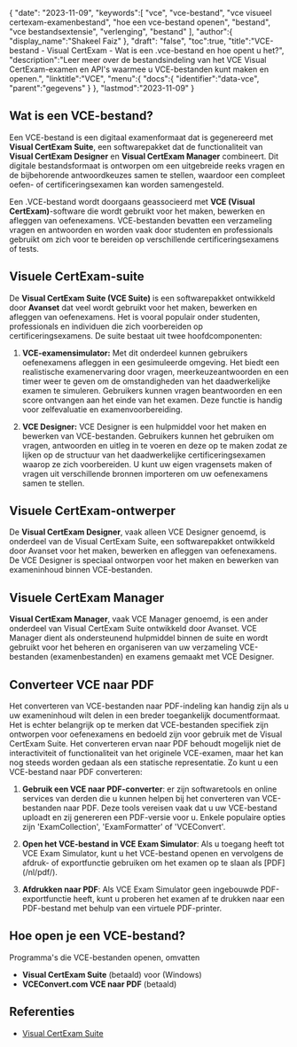 {
"date": "2023-11-09",
   "keywords":[
"vce",
"vce-bestand",
"vce visueel certexam-examenbestand",
"hoe een vce-bestand openen",
"bestand",
"vce bestandsextensie",
"verlenging",
"bestand"
],
   "author":{
"display_name":"Shakeel Faiz"
},
"draft": "false",
"toc":true,
"title":"VCE-bestand - Visual CertExam - Wat is een .vce-bestand en hoe opent u het?",
   "description":"Leer meer over de bestandsindeling van het VCE Visual CertExam-examen en API's waarmee u VCE-bestanden kunt maken en openen.",
"linktitle":"VCE",
   "menu":{
      "docs":{
         "identifier":"data-vce",
"parent":"gegevens"
}
},
"lastmod":"2023-11-09"
}

## Wat is een VCE-bestand?

Een VCE-bestand is een digitaal examenformaat dat is gegenereerd met **Visual CertExam Suite**, een softwarepakket dat de functionaliteit van **Visual CertExam Designer** en **Visual CertExam Manager** combineert. Dit digitale bestandsformaat is ontworpen om een uitgebreide reeks vragen en de bijbehorende antwoordkeuzes samen te stellen, waardoor een compleet oefen- of certificeringsexamen kan worden samengesteld.

Een .VCE-bestand wordt doorgaans geassocieerd met **VCE (Visual CertExam)**-software die wordt gebruikt voor het maken, bewerken en afleggen van oefenexamens. VCE-bestanden bevatten een verzameling vragen en antwoorden en worden vaak door studenten en professionals gebruikt om zich voor te bereiden op verschillende certificeringsexamens of tests.

## Visuele CertExam-suite

De **Visual CertExam Suite (VCE Suite)** is een softwarepakket ontwikkeld door **Avanset** dat veel wordt gebruikt voor het maken, bewerken en afleggen van oefenexamens. Het is vooral populair onder studenten, professionals en individuen die zich voorbereiden op certificeringsexamens. De suite bestaat uit twee hoofdcomponenten:

1. **VCE-examensimulator:** Met dit onderdeel kunnen gebruikers oefenexamens afleggen in een gesimuleerde omgeving. Het biedt een realistische examenervaring door vragen, meerkeuzeantwoorden en een timer weer te geven om de omstandigheden van het daadwerkelijke examen te simuleren. Gebruikers kunnen vragen beantwoorden en een score ontvangen aan het einde van het examen. Deze functie is handig voor zelfevaluatie en examenvoorbereiding.
    


2. **VCE Designer:** VCE Designer is een hulpmiddel voor het maken en bewerken van VCE-bestanden. Gebruikers kunnen het gebruiken om vragen, antwoorden en uitleg in te voeren en deze op te maken zodat ze lijken op de structuur van het daadwerkelijke certificeringsexamen waarop ze zich voorbereiden. U kunt uw eigen vragensets maken of vragen uit verschillende bronnen importeren om uw oefenexamens samen te stellen.

## Visuele CertExam-ontwerper

De **Visual CertExam Designer**, vaak alleen VCE Designer genoemd, is onderdeel van de Visual CertExam Suite, een softwarepakket ontwikkeld door Avanset voor het maken, bewerken en afleggen van oefenexamens. De VCE Designer is speciaal ontworpen voor het maken en bewerken van exameninhoud binnen VCE-bestanden.

## Visuele CertExam Manager

**Visual CertExam Manager**, vaak VCE Manager genoemd, is een ander onderdeel van Visual CertExam Suite ontwikkeld door Avanset. VCE Manager dient als ondersteunend hulpmiddel binnen de suite en wordt gebruikt voor het beheren en organiseren van uw verzameling VCE-bestanden (examenbestanden) en examens gemaakt met VCE Designer.

## Converteer VCE naar PDF

Het converteren van VCE-bestanden naar PDF-indeling kan handig zijn als u uw exameninhoud wilt delen in een breder toegankelijk documentformaat. Het is echter belangrijk op te merken dat VCE-bestanden specifiek zijn ontworpen voor oefenexamens en bedoeld zijn voor gebruik met de Visual CertExam Suite. Het converteren ervan naar PDF behoudt mogelijk niet de interactiviteit of functionaliteit van het originele VCE-examen, maar het kan nog steeds worden gedaan als een statische representatie. Zo kunt u een VCE-bestand naar PDF converteren:

1. **Gebruik een VCE naar PDF-converter**: er zijn softwaretools en online services van derden die u kunnen helpen bij het converteren van VCE-bestanden naar PDF. Deze tools vereisen vaak dat u uw VCE-bestand uploadt en zij genereren een PDF-versie voor u. Enkele populaire opties zijn 'ExamCollection', 'ExamFormatter' of 'VCEConvert'.
    


2. **Open het VCE-bestand in VCE Exam Simulator**: Als u toegang heeft tot VCE Exam Simulator, kunt u het VCE-bestand openen en vervolgens de afdruk- of exportfunctie gebruiken om het examen op te slaan als [PDF] (/nl/pdf/).

3. **Afdrukken naar PDF**: Als VCE Exam Simulator geen ingebouwde PDF-exportfunctie heeft, kunt u proberen het examen af te drukken naar een PDF-bestand met behulp van een virtuele PDF-printer.

## Hoe open je een VCE-bestand?

Programma's die VCE-bestanden openen, omvatten

- **Visual CertExam Suite** (betaald) voor (Windows)
- **VCEConvert.com VCE naar PDF** (betaald)

## Referenties
* [Visual CertExam Suite](https://www.avanset.com/products/visual-certexam-suite.html)
